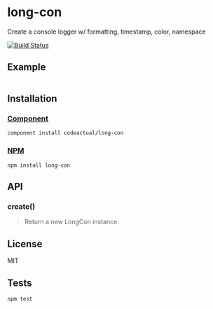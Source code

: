 # long-con

Create a console logger w/ formatting, timestamp, color, namespace

[![Build Status](https://travis-ci.org/codeactual/long-con.png)](https://travis-ci.org/codeactual/long-con)

## Example

```js
```

## Installation

### [Component](https://github.com/component/component)

    component install codeactual/long-con

### [NPM](https://npmjs.org/package/long-con)

    npm install long-con

## API

### create()

> Return a new LongCon instance.

## License

  MIT

## Tests

    npm test
